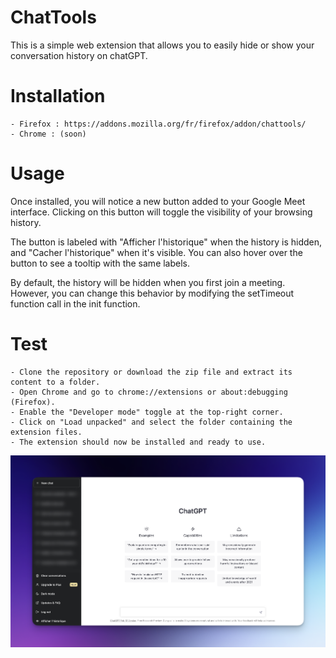 # ChatTools

This is a simple web extension that allows you to easily hide or show your conversation history on chatGPT.
# Installation

    - Firefox : https://addons.mozilla.org/fr/firefox/addon/chattools/
    - Chrome : (soon)

# Usage

Once installed, you will notice a new button added to your Google Meet interface. Clicking on this button will toggle the visibility of your browsing history.

The button is labeled with "Afficher l'historique" when the history is hidden, and "Cacher l'historique" when it's visible. You can also hover over the button to see a tooltip with the same labels.

By default, the history will be hidden when you first join a meeting. However, you can change this behavior by modifying the setTimeout function call in the init function.

# Test

    - Clone the repository or download the zip file and extract its content to a folder.
    - Open Chrome and go to chrome://extensions or about:debugging (Firefox).
    - Enable the "Developer mode" toggle at the top-right corner.
    - Click on "Load unpacked" and select the folder containing the extension files.
    - The extension should now be installed and ready to use.
    
    
![Screenshot](./assets/chattools.png)
